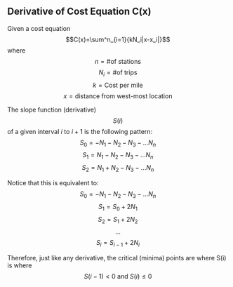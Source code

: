 ## Derivative of Cost Equation C(x)
Given a cost equation
$$C(x)=\sum^n_{i=1}{kN_i|x-x_i|}$$
where
$$n = \text{\# of stations}$$
$$N_i = \text{\# of trips}$$
$$k = \text{Cost per mile}$$
$$x = \text{distance from west-most location}$$

The slope function (derivative) $$S(i)$$ of a given interval $i \text{ to } i+1$ is the following pattern:
$$S_0=-N_1-N_2-N_3-...N_n$$
$$S_1=N_1-N_2-N_3-...N_n$$
$$S_2=N_1+N_2-N_3-...N_n$$

Notice that this is equivalent to: 
$$S_0=-N_1-N_2-N_3-...N_n$$
$$S_1=S_0+2N_1$$
$$S_2=S_1+2N_2$$
$$...$$
$$S_i=S_{i-1}+2N_i$$

Therefore, just like any derivative, the critical (minima) points are where S(i) is where $$S(i-1) < 0 \text{ and } S(i) \leq 0$$